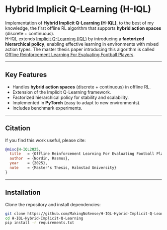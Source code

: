 # Hybrid Implicit Q-Learning (H-IQL)

Implementation of **Hybrid Implicit Q-Learning (H-IQL)**, to the best of my knowledge, the first offline RL algorithm that supports **hybrid action spaces** (discrete + continuous).  
H-IQL extends [Implicit Q-Learning (IQL)](https://arxiv.org/abs/2110.06169) by introducing a **factorized hierarchical policy**, enabling effective learning in environments with mixed action types. The master thesis paper introducing this algorithm is called [Offline Reinforcement Learning For Evaluating Football Players](https://www.diva-portal.org/smash/record.jsf?pid=diva2%3A1989318&dswid=6275).

---

## Key Features
- Handles **hybrid action spaces** (discrete + continuous) in offline RL.
- Extension of the Implicit Q-Learning framework.
- Factorized hierarchical policy for stability and scalability.
- Implemented in **PyTorch** (easy to adapt to new environments).
- Includes benchmark experiments.

---

## Citation

If you find this work useful, please cite:

```bibtex
@misc{H-IQL2025,
  title   = {Offline Reinforcement Learning For Evaluating Football Players},
  author  = {Nordin, Rasmus},
  year    = {2025},
  note    = {Master's Thesis, Halmstad University}
}
```
---

## Installation
Clone the repository and install dependencies:

```bash
git clone https://github.com/MakingNoSense/H-IQL-Hybrid-Implicit-Q-Learning.git
cd H-IQL-Hybrid-Implicit-Q-Learning
pip install -r requirements.txt

